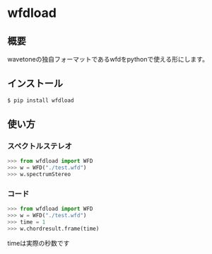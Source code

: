 # wfdload

## 概要
wavetoneの独自フォーマットであるwfdをpythonで使える形にします。

## インストール
```sh
$ pip install wfdload
```


## 使い方
### スペクトルステレオ
```python
>>> from wfdload import WFD
>>> w = WFD("./test.wfd")
>>> w.spectrumStereo
```

### コード
```python
>>> from wfdload import WFD
>>> w = WFD("./test.wfd")
>>> time = 1
>>> w.chordresult.frame(time)
```
timeは実際の秒数です